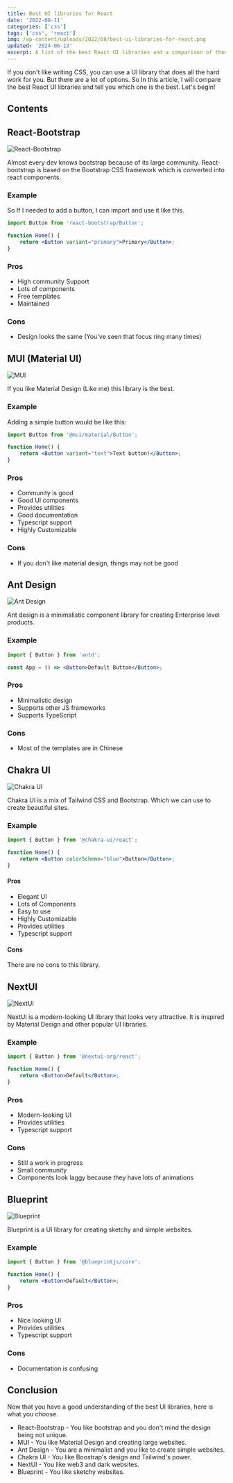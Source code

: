 ```yaml
---
title: Best UI libraries for React
date: '2022-08-11'
categories: ['css']
tags: ['css', 'react']
img: /wp-content/uploads/2022/08/best-ui-libraries-for-react.png
updated: '2024-06-13'
excerpt: A list of the best React UI libraries and a comparison of them.
---
```


If you don't like writing CSS, you can use a UI library that does all the hard work for you. But there are a lot of options. So In this article, I will compare the best React UI libraries and tell you which one is the best. Let's begin!

## Contents

## React-Bootstrap

![React-Bootstrap](https://dev-to-uploads.s3.amazonaws.com/uploads/articles/qkb5dnzeotj60urvxt9u.png)

Almost every dev knows bootstrap because of its large community. React-bootstrap is based on the Bootstrap CSS framework which is converted into react components.

### Example

So If I needed to add a button, I can import and use it like this.

```jsx
import Button from 'react-bootstrap/Button';

function Home() {
	return <Button variant="primary">Primary</Button>;
}
```

### Pros

- High community Support
- Lots of components
- Free templates
- Maintained

### Cons

- Design looks the same (You've seen that focus ring many times)

## MUI (Material UI)

![MUI](https://dev-to-uploads.s3.amazonaws.com/uploads/articles/x4eg6s4bdongd9dek2uv.png)

If you like Material Design (Like me) this library is the best.

### Example

Adding a simple button would be like this:

```jsx
import Button from '@mui/material/Button';

function Home() {
	return <Button variant="text">Text button!</Button>;
}
```

### Pros

- Community is good
- Good UI components
- Provides utilities
- Good documentation
- Typescript support
- Highly Customizable

### Cons

- If you don't like material design, things may not be good

## Ant Design

![Ant Design](https://dev-to-uploads.s3.amazonaws.com/uploads/articles/j66k83f3kml9eods71nt.png)

Ant design is a minimalistic component library for creating Enterprise level products.

### Example

```jsx
import { Button } from 'antd';

const App = () => <Button>Default Button</Button>;
```

### Pros

- Minimalistic design
- Supports other JS frameworks
- Supports TypeScript

### Cons

- Most of the templates are in Chinese

## Chakra UI

![Chakra UI](https://dev-to-uploads.s3.amazonaws.com/uploads/articles/by0xs0589ifwx7tqatbc.png)

Chakra UI is a mix of Tailwind CSS and Bootstrap. Which we can use to create beautiful sites.

### Example

```jsx
import { Button } from '@chakra-ui/react';

function Home() {
	return <Button colorScheme="blue">Button</Button>;
}
```

#### Pros

- Elegant UI
- Lots of Components
- Easy to use
- Highly Customizable
- Provides utilities
- Typescript support

#### Cons

There are no cons to this library.

## NextUI

![NextUI](https://dev-to-uploads.s3.amazonaws.com/uploads/articles/3orgwz2tqrkkqubtp8v3.png)

NextUI is a modern-looking UI library that looks very attractive. It is inspired by Material Design and other popular UI libraries.

### Example

```jsx
import { Button } from '@nextui-org/react';

function Home() {
	return <Button>Default</Button>;
}
```

### Pros

- Modern-looking UI
- Provides utilities
- Typescript support

### Cons

- Still a work in progress
- Small community
- Components look laggy because they have lots of animations

## Blueprint

![Blueprint](https://dev-to-uploads.s3.amazonaws.com/uploads/articles/vu8i2ov679ctu1assfl1.png)

Blueprint is a UI library for creating sketchy and simple websites.

### Example

```jsx
import { Button } from '@blueprintjs/core';

function Home() {
	return <Button>Default</Button>;
}
```

### Pros

- Nice looking UI
- Provides utilities
- Typescript support

### Cons

- Documentation is confusing

## Conclusion

Now that you have a good understanding of the best UI libraries, here is what you choose.

- React-Bootstrap - You like bootstrap and you don't mind the design being not unique.
- MUI - You like Material Design and creating large websites.
- Ant Design - You are a minimalist and you like to create simple websites.
- Chakra UI - You like Boostrap's design and Tailwind's power.
- NextUI - You like web3 and dark websites.
- Blueprint - You like sketchy websites.
